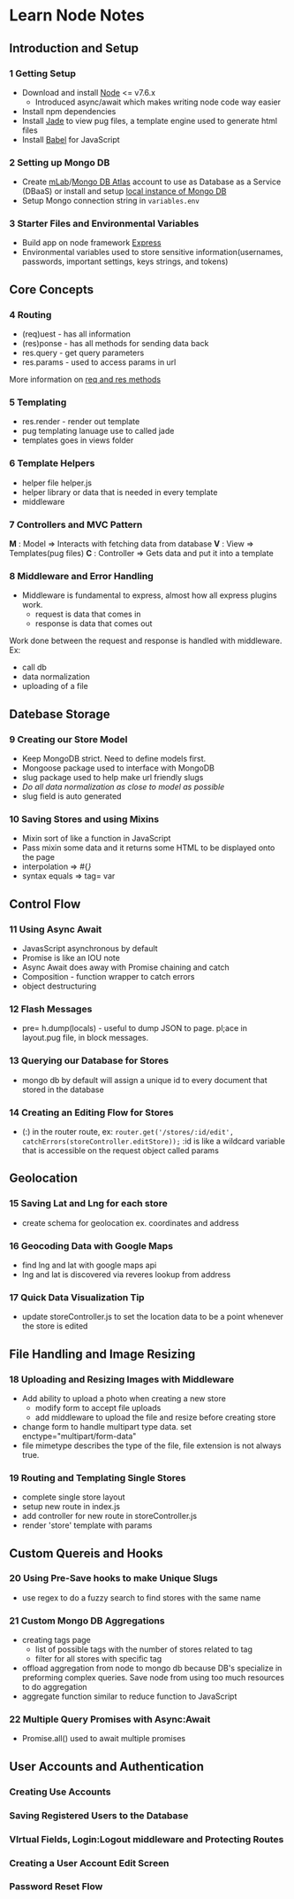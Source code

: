 # Learn Node Notes

## Introduction and Setup

### 1 Getting Setup
- Download and install [Node] <= v7.6.x
  - Introduced async/await which makes writing node code way easier
- Install npm dependencies
- Install [Jade] to view pug files, a template engine used to generate html files
- Install [Babel] for JavaScript

### 2 Setting up Mongo DB
- Create [mLab]/[Mongo DB Atlas] account to use as Database as a Service (DBaaS) or
  install and setup [local instance of Mongo DB]
- Setup Mongo connection string in `variables.env`

### 3 Starter Files and Environmental Variables
- Build app on node framework [Express]
- Environmental variables used to store sensitive information(usernames, passwords, important settings, keys strings, and tokens)

[Node]: http://www.hostingadvice.com/how-to/install-nodejs-ubuntu-14-04/#node-version-manager
[Jade]: https://packagecontrol.io/packages/Jade
[Babel]: https://packagecontrol.io/packages/Babel
[mLab]: https://mlab.com/
[Mongo DB Atlas]: https://www.mongodb.com/cloud/atlas
[local instance of Mongo DB]: https://www.digitalocean.com/community/tutorials/how-to-install-and-secure-mongodb-on-ubuntu-16-04
[Express]: https://expressjs.com/

## Core Concepts

### 4 Routing
- (req)uest - has all information
- (res)ponse - has all methods for sending data back
- res.query - get query parameters
- res.params - used to access params in url

More information on [req and res methods]

[req and res methods]: https://expressjs.com/en/4x/api.html

### 5 Templating
- res.render - render out template
- pug templating lanuage use to called jade
- templates goes in views folder

### 6 Template Helpers
- helper file helper.js
- helper library or data that is needed in every template
- middleware

### 7 Controllers and MVC Pattern
**M** : Model => Interacts with fetching data from database
**V** : View => Templates(pug files)
**C** : Controller => Gets data and put it into a template

### 8 Middleware and Error Handling
- Middleware is fundamental to express, almost how all express plugins work.
  - request is data that comes in
  - response is data that comes out

Work done between the request and response is handled with middleware.
Ex:
- call db
- data normalization
- uploading of a file

## Datebase Storage

### 9 Creating our Store Model
- Keep MongoDB strict. Need to define models first.
- Mongoose package used to interface with MongoDB
- slug package used to help make url friendly slugs
- *Do all data normalization as close to model as possible*
- slug field is auto generated

### 10 Saving Stores and using Mixins
- Mixin sort of like a function in JavaScript
- Pass mixin some data and it returns some HTML to be displayed onto the page
- interpolation => #{<var>}
- syntax equals => tag= var

## Control Flow

### 11 Using Async Await
- JavasScript asynchronous by default
- Promise is like an IOU note
- Async Await does away with Promise chaining and catch
- Composition - function wrapper to catch errors
- object destructuring

### 12 Flash Messages
- pre= h.dump(locals) - useful to dump JSON to page. pl;ace in layout.pug file, in block messages.

### 13 Querying our Database for Stores
- mongo db by default will assign a unique id to every document that stored in the database

### 14 Creating an Editing Flow for Stores
- (:<value>) in the router route, ex: `router.get('/stores/:id/edit', catchErrors(storeController.editStore));` :id is like a wildcard variable that is accessible on the request object called params

## Geolocation

### 15 Saving Lat and Lng for each store
- create schema for geolocation ex. coordinates and address

### 16 Geocoding Data with Google Maps
- find lng and lat with google maps api
- lng and lat is discovered via reveres lookup from address

### 17 Quick Data Visualization Tip
- update storeController.js to set the location data to be a point whenever the store is edited

## File Handling and Image Resizing

### 18 Uploading and Resizing Images with Middleware
- Add ability to upload a photo when creating a new store
  - modify form to accept file uploads
  - add middleware to upload the file and resize before creating store
- change form to handle multipart type data. set enctype="multipart/form-data"
- file mimetype describes the type of the file, file extension is not always true.

### 19 Routing and Templating Single Stores
- complete single store layout
- setup new route in index.js
- add controller for new route in storeController.js
- render 'store' template with params

## Custom Quereis and Hooks

### 20 Using Pre-Save hooks to make Unique Slugs
- use regex to do a fuzzy search to find stores with the same name

### 21 Custom Mongo DB Aggregations
- creating tags page
  - list of possible tags with the number of stores related to tag
  - filter for all stores with specific tag
- offload aggregation from node to mongo db because DB's specialize in preforming complex queries. Save node from using too much resources to do aggregation
- aggregate function similar to reduce function to JavaScript

### 22 Multiple Query Promises with Async:Await
- Promise.all() used to await multiple promises

## User Accounts and Authentication

### Creating Use Accounts


### Saving Registered Users to the Database


### VIrtual Fields, Login:Logout middleware and Protecting Routes


### Creating a User Account Edit Screen


### Password Reset Flow
